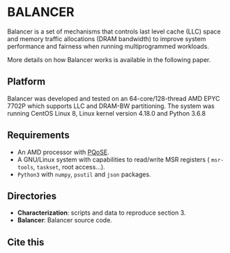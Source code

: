 # BALANCER

Balancer is a set of mechanisms that controls last level cache (LLC) space and 
memory traffic allocations (DRAM bandwidth) to improve system performance and 
fairness when running multiprogrammed workloads.

More details on how Balancer works is available in the following paper. 

## Platform

Balancer was developed and tested on an 64-core/128-thread AMD EPYC 7702P which
supports LLC and DRAM-BW partitioning. The system was running CentOS Linux 8,
Linux kernel version 4.18.0 and Python 3.6.8

## Requirements

* An AMD processor with [PQoSE](https://www.amd.com/system/files/TechDocs/56375_1.03_PUB.pdf).
* A GNU/Linux system with capabilities to read/write MSR registers (
`msr-tools`, `taskset`, root access...).
* `Python3` with `numpy`, `psutil` and `json` packages.

## Directories

* **Characterization**: scripts and data to reproduce section 3.
* **Balancer**: Balancer source code.

## Cite this
